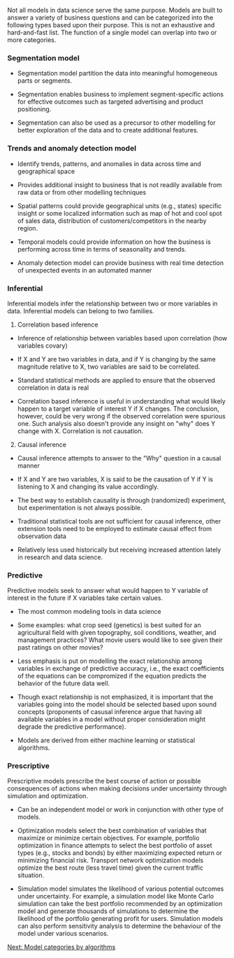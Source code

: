 
Not all models in data science serve the same purpose. Models are built to answer a variety of business questions and can be categorized into the following types based upon their purpose. This is not an exhaustive and hard-and-fast list. The function of a single model can overlap into two or more categories.

### Segmentation model

- Segmentation model partition the data into meaningful homogeneous parts or segments. 

- Segmentation enables business to implement segment-specific actions for effective outcomes such as targeted advertising and product positioning.

- Segmentation can also be used as a precursor to other modelling for better exploration of the data and to create additional features. 


### Trends and anomaly detection model

- Identify trends, patterns, and anomalies in data across time and geographical space 

- Provides additional insight to business that is not readily available from raw data or from other modelling techniques

- Spatial patterns could provide geographical units (e.g., states) specific insight or some localized information such as map of hot and cool spot of sales data, distribution of customers/competitors in the nearby region.

- Temporal models could provide information on how the business is performing across time in terms of seasonality and trends. 

- Anomaly detection model can provide business with real time detection of unexpected events in an automated manner


###  Inferential

Inferential models infer the relationship between two or more variables in data. Inferential models can belong to two families.

1. Correlation based inference

- Inference of relationship between variables based upon correlation (how variables covary)

- If X and Y are two variables in data, and if Y is changing by the same magnitude relative to X, two variables are said to be correlated.

- Standard statistical methods are applied to ensure that the observed correlation in data is real

- Correlation based inference is useful in understanding what would likely happen to a target variable of interest Y if X changes. The conclusion, however, could be very wrong if the observed correlation were spurious one. Such analysis also doesn't provide any insight on "why" does Y change with X. Correlation is not causation.

2. Causal inference 

- Causal inference attempts to answer to the "Why" question in a causal manner

- If X and Y are two variables, X is said to be the causation of Y if Y is listening to X and changing its value accordingly.

- The best way to establish causality is through (randomized) experiment, but experimentation is not always possible.

- Traditional statistical tools are not sufficient for causal inference, other extension tools need to be employed to estimate causal effect from observation data

- Relatively less used historically but receiving increased attention lately in research and data science.


### Predictive

Predictive models seek to answer what would happen to Y variable of interest in the future if X variables take certain values. 

- The most common modeling tools in data science

- Some examples: what crop seed (genetics) is best suited for an agricultural field with given topography, soil conditions, weather, and management practices? What movie users would like to see given their past ratings on other movies?

- Less emphasis is put on modelling the exact relationship among variables in exchange of predictive accuracy, i.e., the exact coefficients of the equations can be compromized if the equation predicts the behavior of the future data well.

- Though exact relationship is not emphasized, it is important that the variables going into the model should be selected based upon sound concepts (proponents of casusal inference argue that having all available variables in a model without proper consideration might degrade the predictive performance).

- Models are derived from either machine learning or statistical algorithms.



### Prescriptive
 
Prescriptive models prescribe the best course of action or possible consequences of actions when making decisions under uncertainty through simulation and optimization. 

- Can be an independent model or work in conjunction with other type of models. 

- Optimization models select the best combination of variables that maximize or minimize certain objectives. For example, portfolio optimization in finance attempts to select the best portfolio of asset types (e.g., stocks and bonds) by either maximizing expected return or minimizing financial risk. Transport network optimization models optimize the best route (less travel time) given the current traffic situation.

- Simulation model simulates the likelihood of various potential outcomes under uncertainty. For example, a simulation model like Monte Carlo simulation can take the best portfolio recommended by an optimization model and generate thousands of simulations to determine the likelihood of the portfolio generating profit for users. Simulation models can also perform sensitivity analysis to determine the behaviour of the model under various scenarios.



[Next: Model categories by algorithms](types-by-algorithms.md)
